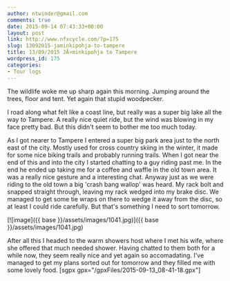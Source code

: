 ```yaml
---
author: ntwinder@gmail.com
comments: true
date: 2015-09-14 07:43:33+00:00
layout: post
link: http://www.nfxcycle.com/?p=175
slug: 13092015-jaminkipohja-to-tampere
title: 13/09/2015 JÃ¤minkipohja to Tampere
wordpress_id: 175
categories:
- Tour logs
---
```


The wildlife woke me up sharp again this morning. Jumping around the trees, floor and tent. Yet again that stupid woodpecker. 

I road along what felt like a coast line, but really was a super big lake all the way to Tampere. A really nice quiet ride, but the wind was blowing in my face pretty bad. But this didn't seem to bother me too much today.

As I got nearer to Tampere I entered a super big park area just to the north east of the city. Mostly used for cross country skiing in the winter, it made for some nice biking trails and probably running trails. When I got near the end of this and into the city I started chatting to a guy riding past me. In the end he ended up taking me for a coffee and waffle in the old town area. It was a really nice gesture and a interesting chat. Anyway just as we were riding to the old town a big 'crash bang wallop' was heard. My rack bolt and snapped straight through, leaving my rack wedged into my brake disc. We managed to get some tie wraps on there to wedge it away from the disc, so at least I could ride carefully. But that's something I need to sort tomorrow. 

[![image]({{ base }}/assets/images/1041.jpg)]({{ base }}/assets/images/1041.jpg)



After all this I headed to the warm showers host where I met his wife, where she offered that much needed shower. Having chatted to them both for a while now, they seem really nice and yet again so accomadating. I've managed to get my plans sorted out for tomorrow and they filled me with some lovely food. 
[sgpx gpx="/gpxFiles/2015-09-13_08-41-18.gpx"]
